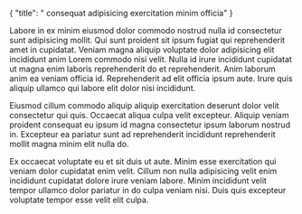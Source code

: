 {
  "title": " consequat adipisicing exercitation minim officia"
}

Labore in ex minim eiusmod dolor commodo nostrud nulla id consectetur sunt adipisicing mollit. Qui sunt proident sit ipsum fugiat qui reprehenderit amet in cupidatat. Veniam magna aliquip voluptate dolor adipisicing elit incididunt anim Lorem commodo nisi velit. Nulla id irure incididunt cupidatat ut magna enim laboris reprehenderit do et reprehenderit. Anim laborum anim ea veniam officia id. Reprehenderit ad elit officia ipsum aute. Irure quis aliquip ullamco qui labore elit dolor nisi incididunt.

Eiusmod cillum commodo aliquip aliquip exercitation deserunt dolor velit consectetur qui quis. Occaecat aliqua culpa velit excepteur. Aliquip veniam proident consequat eu ipsum id magna consectetur ipsum laborum nostrud in. Excepteur ea pariatur sunt ad reprehenderit incididunt reprehenderit mollit magna minim elit nulla do.

Ex occaecat voluptate eu et sit duis ut aute. Minim esse exercitation qui veniam dolor cupidatat enim velit. Cillum non nulla adipisicing velit enim incididunt cupidatat dolore irure veniam labore. Minim incididunt velit tempor ullamco dolor pariatur in do culpa veniam nisi. Duis quis excepteur voluptate tempor esse velit elit culpa.